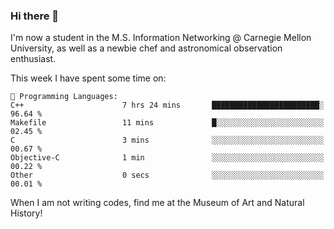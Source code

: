 ### Hi there 👋

I'm now a student in the M.S. Information Networking @ Carnegie Mellon University, as well as a newbie chef and astronomical observation enthusiast. 



<!--START_SECTION:waka-->
This week I have spent some time on: 

```text
💬 Programming Languages: 
C++                      7 hrs 24 mins       ████████████████████████░   96.64 % 
Makefile                 11 mins             █░░░░░░░░░░░░░░░░░░░░░░░░   02.45 % 
C                        3 mins              ░░░░░░░░░░░░░░░░░░░░░░░░░   00.67 % 
Objective-C              1 min               ░░░░░░░░░░░░░░░░░░░░░░░░░   00.22 % 
Other                    0 secs              ░░░░░░░░░░░░░░░░░░░░░░░░░   00.01 % 
```


<!--END_SECTION:waka-->

When I am not writing codes, find me at the Museum of Art and Natural History!
